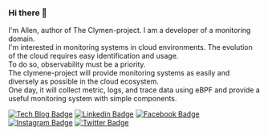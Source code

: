 ### Hi there 👋

I'm Allen, author of The Clymen-project. I am a developer of a monitoring domain.  
I'm interested in monitoring systems in cloud environments. The evolution of the cloud requires easy identification and usage.   
To do so, observability must be a priority.  
The clymene-project will provide monitoring systems as easily and diversely as possible in the cloud ecosystem.  
One day, it will collect metric, logs, and trace data using eBPF and provide a useful monitoring system with simple components.


[![Tech Blog Badge](https://img.shields.io/badge/Medium-12100E?style=for-the-badge&logo=medium&logoColor=white&link=https://medium.com/@clymeneallen)](https://medium.com/@clymeneallen) [![Linkedin Badge](https://img.shields.io/badge/LinkedIn-0077B5?style=for-the-badge&logo=linkedin&logoColor=white&link=https://www.linkedin.com/in/allen-kim-6a6861196/)](https://www.linkedin.com/in/allen-kim-6a6861196/) [![Facebook Badge](https://img.shields.io/badge/Facebook-1877F2?style=for-the-badge&logo=facebook&logoColor=white&link=https://www.facebook.com/allenk1m)](https://www.facebook.com/allenk1m) [![Instagram Badge](https://img.shields.io/badge/Instagram-E4405F?style=for-the-badge&logo=instagram&logoColor=white&link=https://www.instagram.com/clymeneallen/)](https://www.instagram.com/clymeneallen/) [![Twitter Badge](https://img.shields.io/badge/Twitter-1DA1F2?style=for-the-badge&logo=twitter&logoColor=white&link=https://twitter.com/clymeneallen)](https://twitter.com/clymeneallen)
